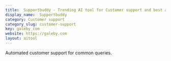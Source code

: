 ```yaml
---
title:  Supportbuddy - Trending AI tool for Customer support and best alternatives
display_name:  Supportbuddy
category: Customer support
category_slug: customer-support
key: galeby_com
website: https://galeby.com
layout: aitool
---
```


Automated customer support for common queries.
